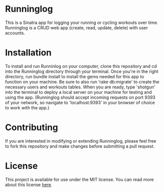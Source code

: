 # Runninglog
This is a Sinatra app for logging your running or cycling workouts over time. Runninglog is a CRUD  web app (create, read, update, delete) with user accounts.

# Installation
To install and run Runninlog on your computer, clone this repository and cd into the Runninglog directory through your terminal. Once you're in the right directory, run bundle install to install the gems needed for this app to function on your machine. Be sure to also run 'rake db:migrate' to create the necessary users and workouts tables. When you are ready, type 'shotgun' into the terminal to deploy a local server on your machine for testing and using the app. (Runninglog should accept incoming requests on port 9393 of your network, so navigate to 'localhost:9393' in your browser of choice to work with the app.) 

# Contributing
If you are interested in modifying or extending Runninglog, please feel free to fork this repository and make changes before submitting a pull request.

# License
This project is available for use under the MIT license. You can read more about this license [here](https://opensource.org/licenses/MIT).
